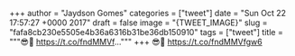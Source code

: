 
+++
author = "Jaydson Gomes"
categories = ["tweet"]
date = "Sun Oct 22 17:57:27 +0000 2017"
draft = false
image = "{TWEET_IMAGE}"
slug = "fafa8cb230e5505e4b36a6316b31be36db150910"
tags = ["tweet"]
title = """😎👾 https://t.co/fndMMVf..."""
+++
😎👾 https://t.co/fndMMVfgw6
